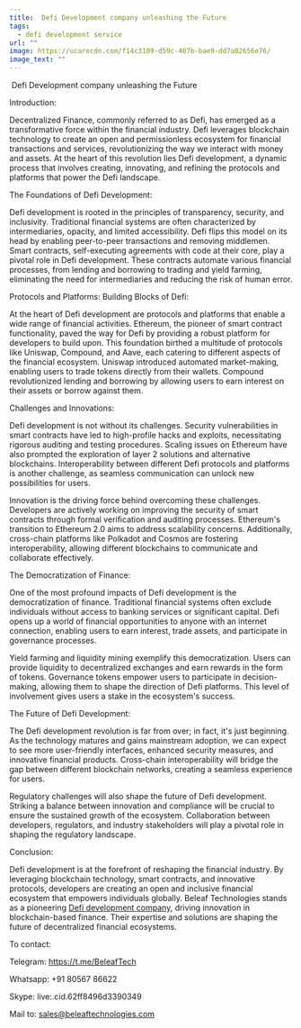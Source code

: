 ```yaml
---
title:  Defi Development company unleashing the Future
tags:
  - defi development service
url: ""
image: https://ucarecdn.com/f14c3109-d59c-407b-bae9-dd7a02656e76/
image_text: ""
---
```


 Defi Development company unleashing the Future

  

Introduction:

  

Decentralized Finance, commonly referred to as Defi, has emerged as a transformative force within the financial industry. Defi leverages blockchain technology to create an open and permissionless ecosystem for financial transactions and services, revolutionizing the way we interact with money and assets. At the heart of this revolution lies Defi development, a dynamic process that involves creating, innovating, and refining the protocols and platforms that power the Defi landscape.

  

The Foundations of Defi Development:

  

Defi development is rooted in the principles of transparency, security, and inclusivity. Traditional financial systems are often characterized by intermediaries, opacity, and limited accessibility. Defi flips this model on its head by enabling peer-to-peer transactions and removing middlemen. Smart contracts, self-executing agreements with code at their core, play a pivotal role in Defi development. These contracts automate various financial processes, from lending and borrowing to trading and yield farming, eliminating the need for intermediaries and reducing the risk of human error.

  

Protocols and Platforms: Building Blocks of Defi:

  

At the heart of Defi development are protocols and platforms that enable a wide range of financial activities. Ethereum, the pioneer of smart contract functionality, paved the way for Defi by providing a robust platform for developers to build upon. This foundation birthed a multitude of protocols like Uniswap, Compound, and Aave, each catering to different aspects of the financial ecosystem. Uniswap introduced automated market-making, enabling users to trade tokens directly from their wallets. Compound revolutionized lending and borrowing by allowing users to earn interest on their assets or borrow against them.

  
  

Challenges and Innovations:

  

Defi development is not without its challenges. Security vulnerabilities in smart contracts have led to high-profile hacks and exploits, necessitating rigorous auditing and testing procedures. Scaling issues on Ethereum have also prompted the exploration of layer 2 solutions and alternative blockchains. Interoperability between different Defi protocols and platforms is another challenge, as seamless communication can unlock new possibilities for users.

Innovation is the driving force behind overcoming these challenges. Developers are actively working on improving the security of smart contracts through formal verification and auditing processes. Ethereum's transition to Ethereum 2.0 aims to address scalability concerns. Additionally, cross-chain platforms like Polkadot and Cosmos are fostering interoperability, allowing different blockchains to communicate and collaborate effectively.

  

The Democratization of Finance:

  

One of the most profound impacts of Defi development is the democratization of finance. Traditional financial systems often exclude individuals without access to banking services or significant capital. Defi opens up a world of financial opportunities to anyone with an internet connection, enabling users to earn interest, trade assets, and participate in governance processes.

Yield farming and liquidity mining exemplify this democratization. Users can provide liquidity to decentralized exchanges and earn rewards in the form of tokens. Governance tokens empower users to participate in decision-making, allowing them to shape the direction of Defi platforms. This level of involvement gives users a stake in the ecosystem's success.

  

The Future of Defi Development:

  

The Defi development revolution is far from over; in fact, it's just beginning. As the technology matures and gains mainstream adoption, we can expect to see more user-friendly interfaces, enhanced security measures, and innovative financial products. Cross-chain interoperability will bridge the gap between different blockchain networks, creating a seamless experience for users.

Regulatory challenges will also shape the future of Defi development. Striking a balance between innovation and compliance will be crucial to ensure the sustained growth of the ecosystem. Collaboration between developers, regulators, and industry stakeholders will play a pivotal role in shaping the regulatory landscape.

  

Conclusion:

  

Defi development is at the forefront of reshaping the financial industry. By leveraging blockchain technology, smart contracts, and innovative protocols, developers are creating an open and inclusive financial ecosystem that empowers individuals globally. Beleaf Technologies stands as a pioneering [Defi development company](https://www.beleaftechnologies.com/defi-development-company), driving innovation in blockchain-based finance. Their expertise and solutions are shaping the future of decentralized financial ecosystems. 

  

To contact:

  

Telegram: https://t.me/BeleafTech

Whatsapp: +91 80567 86622

Skype: live:.cid.62ff8496d3390349

Mail to: [sales@beleaftechnologies.com](mailto:sales@beleaftechnologies.com)
